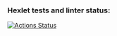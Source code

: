 ### Hexlet tests and linter status:
[![Actions Status](https://github.com/sunn-shinne/layout-designer-project-lvl2/workflows/hexlet-check/badge.svg)](https://github.com/sunn-shinne/layout-designer-project-lvl2/actions)